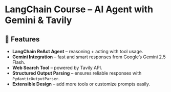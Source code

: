 # LangChain Course – AI Agent with Gemini & Tavily  

## 🚀 Features  
- **LangChain ReAct Agent** – reasoning + acting with tool usage.  
- **Gemini Integration** – fast and smart responses from Google’s Gemini 2.5 Flash.  
- **Web Search Tool** – powered by Tavily API.  
- **Structured Output Parsing** – ensures reliable responses with `PydanticOutputParser`.  
- **Extensible Design** – add more tools or customize prompts easily.  
